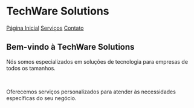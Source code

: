 <!DOCTYPE html>
<html>
  <head>
    <meta charset="UTF-8">
    <meta name="viewport" content="width=device-width, initial-scale=1.0">
    <title>projeto2</title>
  </head>
  <body>
    <h1>TechWare Solutions</h1>
    <a href="">Página Inicial</a>
    <a href="">Serviços</a>
    <a href="">Contato</a>
    <h2>Bem-vindo à TechWare Solutions<br></h2>
    <p>Nós somos especializados em soluções de tecnologia para empresas de todos os tamanhos.</p>
    <br>
    <p>Oferecemos serviços personalizados para atender às necessidades específicas do seu negócio.</p>
  </body>
</html>
